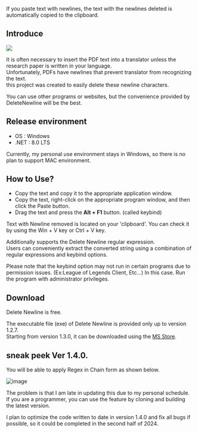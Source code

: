 If you paste text with newlines, the text with the newlines deleted is automatically copied to the clipboard.

## Introduce

<img src=https://i.imgur.com/B5RI2uF.png>

It is often necessary to insert the PDF text into a translator unless the research paper is written in your language.  
Unfortunately, PDFs have newlines that prevent translator from recognizing the text.  
this project was created to easily delete these newline characters.

You can use other programs or websites, but the convenience provided by DeleteNewline will be the best.

## Release environment
* OS : Windows  
* .NET : 8.0 LTS

Currently, my personal use environment stays in Windows, so there is no plan to support MAC environment.

## How to Use?
* Copy the text and copy it to the appropriate application window.  
* Copy the text, right-click on the appropriate program window, and then click the Paste button.  
* Drag the text and press the **Alt + F1** button. (called keybind)

Text with Newline removed is located on your 'clipboard'. You can check it by using the Win + V key or Ctrl + V key.

Additionally supports the Delete Newline regular expression.  
Users can conveniently extract the converted string using a combination of regular expressions and keybind options.

Please note that the keybind option may not run in certain programs due to permission issues. (Ex:League of Legends Client, Etc...) In this case. Run the program with administrator privileges.

## Download

Delete Newline is free.

The executable file (exe) of Delete Newline is provided only up to version 1.2.7.  
Starting from version 1.3.0, it can be downloaded using the [MS Store](https://apps.microsoft.com/store/detail/delete-newline/9NC17SL0VV5S).

## sneak peek Ver 1.4.0.

You will be able to apply Regex in Chain form as shown below.  

![image](https://github.com/Cyp9715/DeleteNewline/assets/16573620/448f17f4-3ff8-4767-bb14-a487609c2061)

The problem is that I am late in updating this due to my personal schedule.  
If you are a programmer, you can use the feature by cloning and building the latest version.

I plan to optimize the code written to date in version 1.4.0 and fix all bugs if possible, so it could be completed in the second half of 2024.
